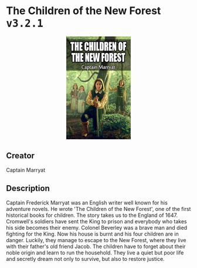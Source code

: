 
# The Children of the New Forest <kbd>v3.2.1</kbd>

<center>
  <img src="./cover-1024.jpg"/>
</center>

## Creator
Captain Marryat

## Description
Captain Frederick Marryat was an English writer well known for his adventure novels. He wrote 'The Children of the New Forest', one of the first historical books for children. The story takes us to the England of 1647. Cromwell's soldiers have sent the King to prison and everybody who takes his side becomes their enemy. Colonel Beverley was a brave man and died fighting for the King. Now his house is burnt and his four children are in danger. Luckily, they manage to escape to the New Forest, where they live with their father's old friend Jacob. The children have to forget about their noble origin and learn to run the household. They live a quiet but poor life and secretly dream not only to survive, but also to restore justice.
